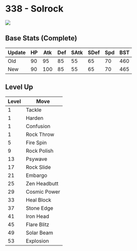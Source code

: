 # 338 - Solrock
![][338]

## Base Stats (Complete)

Update | HP | Atk | Def | SAtk | SDef | Spd | BST
---    | ---| --- | --- | ---  | ---  | --- | ---
Old    | 90 |  95 |  85 |  55  |  65  |  70  |  460
New    | 90 |  100 |  85 |  55  |  65  |  70  |  465

## Level Up

Level | Move
---   | ---
  1   | Tackle
  1   | Harden
  1   | Confusion
  1   | Rock Throw
  5   | Fire Spin
  9   | Rock Polish
 13   | Psywave
 17   | Rock Slide
 21   | Embargo
 25   | Zen Headbutt
 29   | Cosmic Power
 33   | Heal Block
 37   | Stone Edge
 41   | Iron Head
 45   | Flare Blitz
 49   | Solar Beam
 53   | Explosion



[338]: /img/pokemon/338.png
